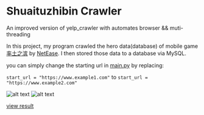 # Shuaituzhibin Crawler
An improved version of yelp_crawler with automates browser && muti-threading

In this project, my program crawled the hero data(database) of mobile game [率土之滨](http://stzb.163.com/) by [NetEase](http://www.netease.com/phoenix.zhtml?c=122303&p=irol-IRHome). I then stored those data to a database via MySQL.

you can simply change the starting url in [main.py](https://github.com/JeffreyWang2864/yelp_comments_crawler/blob/master/main.py)
by replacing: 

`start_url = "https://www.example1.com"` to `start_url = "https://www.example2.com"`

![alt text](https://github.com/JeffreyWang2864/shuaituzhibin-crawler/blob/master/images/stzb_running.png)
![alt text](https://github.com/JeffreyWang2864/shuaituzhibin-crawler/blob/master/images/stzb_data.png)

[view result](https://github.com/JeffreyWang2864/shuaituzhibin-crawler/blob/master/shuaituzhibin_db.sql)
